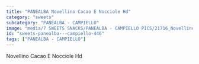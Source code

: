 ```yaml
---
title: "PANEALBA Novellino Cacao E Nocciole Hd"
category: "sweets"
subcategory: "PANEALBA - CAMPIELLO"
image: "media/7 SWEETS SNACKS/PANEALBA - CAMPIELLO PICS/21716_Novellino Cacao e Nocciole HD.jpg"
id: "sweets-panealba---campiello-446"
tags: ["PANEALBA - CAMPIELLO"]
---
```


Novellino Cacao E Nocciole Hd
